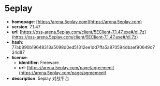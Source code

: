 # 5eplay

- **homepage**: [https://arena.5eplay.com](https://arena.5eplay.com)
- **version**: 7.1.47
- **url**: [https://oss-arena.5eplay.com/client/5EClient-7.1.47.exe#/dl.7z](https://oss-arena.5eplay.com/client/5EClient-7.1.47.exe#/dl.7z)
- **hash**: 77ab890b19648313a5098d0ed51312ee1dd7ffa5a870594dbaef90649d734d87
- **license**:
  - **identifier**: Freeware
  - **url**: [https://arena.5eplay.com/page/agreement](https://arena.5eplay.com/page/agreement)
- **description**: 5eplay 对战平台

